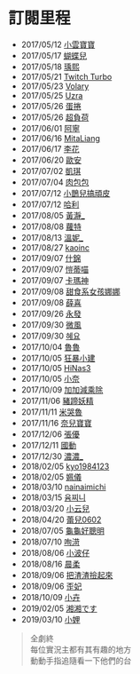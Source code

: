 # 訂閱里程
+ 2017/05/12 [小雲寶寶](babybaby1111)
+ 2017/05/17 [蝴蝶兒](butterflyouo) 
+ 2017/05/18 [瑀熙](yuci7001)
+ 2017/05/21 [Twitch Turbo](turbo)
+ 2017/05/23 [Volary](volary)
+ 2017/05/25 [Uzra](uzra)
+ 2017/05/26 [蛋捲](cawai0147)
+ 2017/05/26 [超負荷](sam1268)
+ 2017/06/01 [阿寧](chiao622)
+ 2017/06/16 [MitaLiang](mitaliang)
+ 2017/06/17 [李花](fafaa728)
+ 2017/06/20 [歐安](goodcatbaby)
+ 2017/07/02 [凱琪](aphrolin1107)
+ 2017/07/04 [肉包包](kana000089)
+ 2017/07/12 [小鵲兒搞頑皮](chiue9493)
+ 2017/07/12 [哈利](harrysulolz)
+ 2017/08/05 [黃瀞_](alongz_)
+ 2017/08/08 [蘿特](rott148)
+ 2017/08/13 [溫妮_](winny3531)
+ 2017/08/27 [kaoinc](kaoinc)
+ 2017/09/07 [什錦](kittychao)
+ 2017/09/07 [愷蒂喵](kittiemeowmii)
+ 2017/09/07 [卡瑪神](pianoking775)
+ 2017/09/08 [甜食系女孩娜娜](top_nana)
+ 2017/09/08 [薛喜](qq7925168)
+ 2017/09/26 [永發](yongfa0213)
+ 2017/09/30 [微風](breeze0920)
+ 2017/09/30 [혜요](lo10002)
+ 2017/10/04 [魯魯](lulalalulula)
+ 2017/10/05 [狂暴小建](a541021)
+ 2017/10/05 [HiNas3](hinas3)
+ 2017/10/05 [小奈](nana803)
+ 2017/10/09 [加加減乘除](aga191919)
+ 2017/11/06 [豬蹄妖精](rru0fu6)
+ 2017/11/11 [米哭魯](mikulu777)
+ 2017/11/16 [奈兒寶寶](nai0529)
+ 2017/12/06 [張優](midahri)
+ 2017/12/11 [國動](wayne75525)
+ 2017/12/30 [濃濃_](zxc37102)
+ 2018/02/05 [kyo1984123](kyo1984123)
+ 2018/02/05 [姵儀](peiyi1024)
+ 2018/03/10 [nainaimichi](nainaimichi)
+ 2018/03/15 [윰찌니](jinnytty)
+ 2018/03/20 [小云兒](elsa0704)
+ 2018/04/20 [蕾兒0602](yugirlcat)
+ 2018/07/05 [龜龜好聰明](hare0o0cheer)
+ 2018/07/10 [咰渮](rrrrrn)
+ 2018/08/06 [小波仔](mybabykiss520)
+ 2018/08/16 [晨柔](rou0629)
+ 2018/09/06 [把渣渣撿起來](baso0416)
+ 2018/09/06 [歪妃](butter870519)
+ 2018/10/09 [小卉](where0214)
+ 2019/02/05 [湘湘です](kannachan524)
+ 2019/03/10 [小娌](dule10271027)

> 全劇終  
每位實況主都有其有趣的地方  
動動手指追隨看一下他們的台

